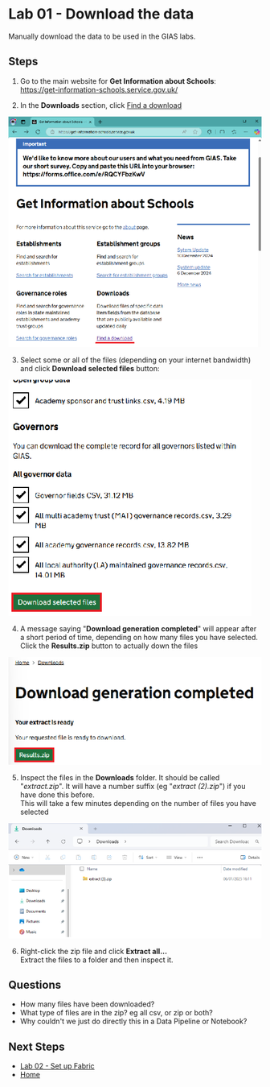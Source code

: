 # Lab 01 - Download the data  
Manually download the data to be used in the GIAS labs.

## Steps

1.  Go to the main website for **Get Information about Schools**:  
https://get-information-schools.service.gov.uk/

2.  In the **Downloads** section, click [Find a download](https://get-information-schools.service.gov.uk/Downloads)  

![Find a download](images/find-a-download.png)


3.  Select some or all of the files (depending on your internet bandwidth) and click **Download selected files** button:

![Download selected files](images/download-selected-files.png)


4. A message saying "**Download generation completed**" will appear after a short period of time, depending on how many files you have selected.  
Click the **Results.zip** button to actually down the files

![Download selected files](images/download-generation-complete.png)

5.  Inspect the files in the **Downloads** folder.  It should be called "*extract.zip*".  It will have a number suffix (eg "*extract (2).zip*") if you have done this before.  
This will take a few minutes depending on the number of files you have selected

![Downloads](images/downloads.png)

6.  Right-click the zip file and click **Extract all...**  
Extract the files to a folder and then inspect it.


## Questions
- How many files have been downloaded?
- What type of files are in the zip?  eg all csv, or zip or both?
- Why couldn't we just do directly this in a Data Pipeline or Notebook?

## Next Steps
- [Lab 02 - Set up Fabric](labs/lab02/lab02.md)
- [Home](README.md)
